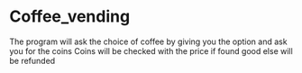 # Coffee_vending


The program will ask the choice of coffee by giving you the option and ask you for the coins
Coins will be checked with the price if found good else will be refunded
